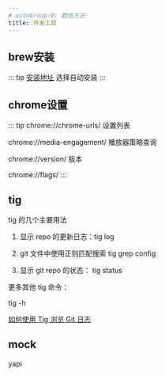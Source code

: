 ```yaml
---
# autoGroup-0: 数组方法
title: 开发工具
--- 
```


## brew安装

::: tip
[安装地址](https://zhuanlan.zhihu.com/p/111014448)
选择自动安装
:::

## chrome设置

::: tip
chrome://chrome-urls/    设置列表

chrome://media-engagement/  播放器策略查询

chrome://version/  版本

chrome://flags/
:::

## tig
tig 的几个主要用法

1. 显示 repo 的更新日志：tig log

2. git 文件中使用正则匹配搜索 tig grep config

3. 显示 git repo 的状态： tig status

更多其他 tig 命令：

tig -h


[如何使用 Tig 浏览 Git 日志](https://linux.cn/article-11069-1.html)

## mock 
yapi